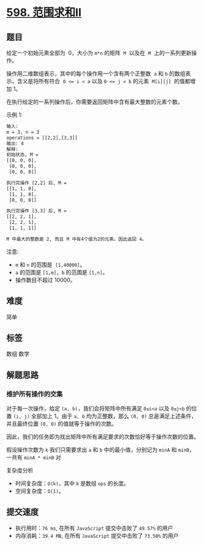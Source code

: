 # [598. 范围求和II](https://leetcode-cn.com/problems/range-addition-ii/)

## 题目

给定一个初始元素全部为  0，大小为 `m*n` 的矩阵  `M`  以及在  `M`  上的一系列更新操作。

操作用二维数组表示，其中的每个操作用一个含有两个正整数  `a` 和 `b` 的数组表示，含义是将所有符合  `0 <= i < a` 以及 `0 <= j < b` 的元素  `M[i][j]`  的值都增加 1。

在执行给定的一系列操作后，你需要返回矩阵中含有最大整数的元素个数。

示例 1:

```txt
输入:
m = 3, n = 3
operations = [[2,2],[3,3]]
输出: 4
解释:
初始状态, M =
[[0, 0, 0],
 [0, 0, 0],
 [0, 0, 0]]

执行完操作 [2,2] 后, M =
[[1, 1, 0],
 [1, 1, 0],
 [0, 0, 0]]

执行完操作 [3,3] 后, M =
[[2, 2, 1],
 [2, 2, 1],
 [1, 1, 1]]

M 中最大的整数是 2, 而且 M 中有4个值为2的元素。因此返回 4。
```

注意:

- `m` 和 `n` 的范围是  `[1,40000]`。
- `a` 的范围是 `[1,m]`，`b` 的范围是 `[1,n]`。
- 操作数目不超过 10000。

## 难度

简单

## 标签

数组 数学

## 解题思路

### 维护所有操作的交集

对于每一次操作，给定 `(a, b)`，我们会将矩阵中所有满足 `0≤i<a` 以及 `0≤j<b` 的位置 `(i, j)` 全部加上 1。由于 `a, b` 均为正整数，那么 `(0, 0)` 总是满足上述条件，并且最终位置 `(0, 0)` 的值就等于操作的次数。

因此，我们的任务即为找出矩阵中所有满足要求的次数恰好等于操作次数的位置。

假设操作次数为 `k` 我们只需要求出 `a` 和 `b` 中的最小值，分别记为 `minA` 和 `minB`，一共有 `minA * minB` 对

复杂度分析

- 时间复杂度：`O(k)`，其中 `k` 是数组 `ops` 的长度。
- 空间复杂度：`O(1)`。

## 提交速度

- 执行用时：`76 ms`, 在所有 `JavaScript` 提交中击败了 `49.57%` 的用户
- 内存消耗：`39.4 MB`, 在所有 `JavaScript` 提交中击败了 `73.50%` 的用户
